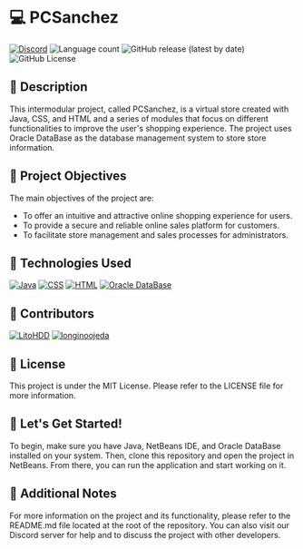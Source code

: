 # 💻 PCSanchez
[![Discord](https://img.shields.io/discord/1056947417842454678?label=DISCORD%20SERVER&logo=discord&style=for-the-badge)](https://discord.gg/FVaPTTs7MY) ![Language count](https://img.shields.io/github/languages/count/LitoHDD/PCSanchez?label=%F0%9F%8C%8E%20LANGUAGES&style=for-the-badge) ![GitHub release (latest by date)](https://img.shields.io/github/v/release/LitoHDD/PCSanchez?color=orange&label=%F0%9F%93%A2%20last%20version&style=for-the-badge) ![GitHub License](https://img.shields.io/github/license/LitoHDD/PCSanchez?style=for-the-badge)

## 📝 Description
This intermodular project, called PCSanchez, is a virtual store created with Java, CSS, and HTML and a series of modules that focus on different functionalities to improve the user's shopping experience. The project uses Oracle DataBase as the database management system to store store information.

## 🎯 Project Objectives
The main objectives of the project are:

- To offer an intuitive and attractive online shopping experience for users.
- To provide a secure and reliable online sales platform for customers.
- To facilitate store management and sales processes for administrators.

## 🔧 Technologies Used
[![Java](https://img.shields.io/badge/-JAVA-%23b07219?style=for-the-badge&logo=java)](https://github.com/LitoHDD/PCSanchez)
[![CSS](https://img.shields.io/badge/CSS-%23563d7c.svg?logo=css3&logoColor=white&style=for-the-badge)](https://github.com/LitoHDD/PCSanchez)
[![HTML](https://img.shields.io/badge/HTML-%23e34c26.svg?logo=html5&logoColor=white&style=for-the-badge)](https://github.com/LitoHDD/PCSanchez)
[![Oracle DataBase](https://img.shields.io/badge/Oracle-DB-%23F00000.svg?logo=oracle&logoColor=white&style=for-the-badge)](https://github.com/LitoHDD/PCSanchez)

## 🤝 Contributors
[![LitoHDD](https://img.shields.io/github/contributors/LitoHDD/PCSanchez?color=blueviolet&label=LitoHDD&logo=github&style=for-the-badge)](https://github.com/LitoHDD)
[![longinoojeda](https://img.shields.io/github/contributors/longinoojeda/PCSanchez?color=blueviolet&label=longinoojeda&logo=github&style=for-the-badge)](https://github.com/longinoojeda)

## 📄 License
This project is under the MIT License. Please refer to the LICENSE file for more information.

## 🚀 Let's Get Started!
To begin, make sure you have Java, NetBeans IDE, and Oracle DataBase installed on your system. Then, clone this repository and open the project in NetBeans. From there, you can run the application and start working on it.

## 📝 Additional Notes
For more information on the project and its functionality, please refer to the README.md file located at the root of the repository. You can also visit our Discord server for help and to discuss the project with other developers.

